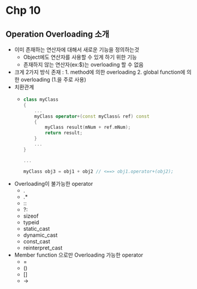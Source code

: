 # Chp 10 

## Operation Overloading 소개
* 이미 존재하는 연산자에 대해서 새로운 기능을 정의하는것
  * Object에도 연산자를 사용할 수 있게 하기 위한 기능
  * 존재하지 않는 연산자(ex:$)는 overloading 할 수 없음
* 크게 2가지 방식 존재 : 1. method에 의한 overloading 2. global function에 의한 overloading (1.을 주로 사용)
* 치환관계
  * ``` c++
    class myClass
    {
        ...
        myClass operator+(const myClass& ref) const
        {
            myClass result(mNum + ref.mNum);
            return result;
        }
        ...
    }

    ...

    myClass obj3 = obj1 + obj2 // <==> obj1.operator+(obj2);
    ```
* Overloading이 불가능한 operator
  * .
  * .*
  * ::
  * ?:
  * sizeof
  * typeid
  * static_cast
  * dynamic_cast
  * const_cast
  * reinterpret_cast
* Member function 으로만 Overloading 가능한 operator
  * =
  * ()
  * []
  * ->
  